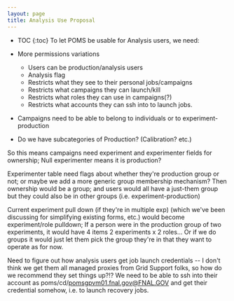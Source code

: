 ```yaml
---
layout: page
title: Analysis Use Proposal
---
```

* TOC
{:toc}
To let POMS be usable for Analysis users, we need:

* More permissions variations
  *  Users can be production/analysis users
  *  Analysis flag
    * Restricts what they see to their personal jobs/campaigns
    * Restricts what campaigns they can launch/kill
    * Restricts what roles they can use in campaigns(?)
    * Restricts what accounts they can ssh into to launch jobs.
* Campaigns need to be able to belong to individuals or to experiment-production
* Do we have subcategories of Production? (Calibration? etc.)

So this means campaigns need experiment and experimenter fields for ownership; Null experimenter means it is production?

Experimenter table need flags about whether they're production group or not; or maybe we add a more generic group membership mechanism? Then ownership would be a group; and users would all have a just-them group but they could also be in other groups (i.e. experiment-production)

Current experiment pull down (if they're in multiple exp) (which we've been discussing for simplifying existing forms, etc.) would become experiment/role pulldown; If a person were in the production group of two experiments, it would have 4 items 2 experiments x 2 roles... Or if we do groups it would just let them pick the group they're in that they want to operate as for now.

Need to figure out how analysis users get job launch credentials -- I don't think we get them all managed proxies from Grid Support folks, so how do we recommend they set things up?!? We need to be able to ssh into their account as poms/cd/pomsgpvm01.fnal.gov@FNAL.GOV and get their credential somehow, i.e. to launch recovery jobs.